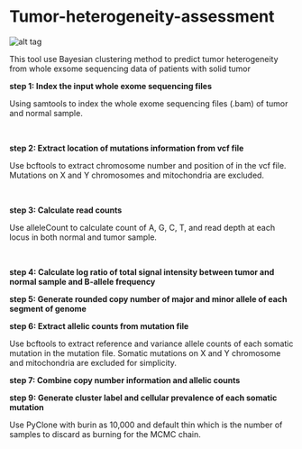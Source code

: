 # Tumor-heterogeneity-assessment

![alt tag](https://github.com/xinlingl/Tumor-heterogeneity-assessment/blob/main/workflow.jpg)

This tool use Bayesian clustering method to predict tumor heterogeneity from whole exsome sequencing data of patients with solid tumor 
<br />

**step 1: Index the input whole exome sequencing files**

Using samtools to index the whole exome sequencing files (.bam) of tumor and normal sample.

<br />

**step 2: Extract location of mutations information from vcf file**

Use bcftools to extract chromosome number and position of in the vcf file. Mutations on X and Y chromosomes and mitochondria are excluded.

<br />

**step 3: Calculate read counts**

Use alleleCount to calculate count of A, G, C, T, and read depth at each locus in both normal and tumor sample.

<br />

**step 4: Calculate log ratio of total signal intensity between tumor and normal sample and B-allele frequency**
<br />

**step 5: Generate rounded copy number of major and minor allele of each segment of genome**
<br />

**step 6: Extract allelic counts from mutation file**

Use bcftools to extract reference and variance allele counts of each somatic mutation in the mutation file. Somatic mutations on X and Y chromosome and mitochondria are excluded for simplicity.
<br />

**step 7: Combine copy number information and allelic counts**
<br />

**step 9: Generate cluster label and cellular prevalence of each somatic mutation**

Use PyClone with burin as 10,000 and default thin which is the number of samples to discard as burning for the MCMC chain. 
